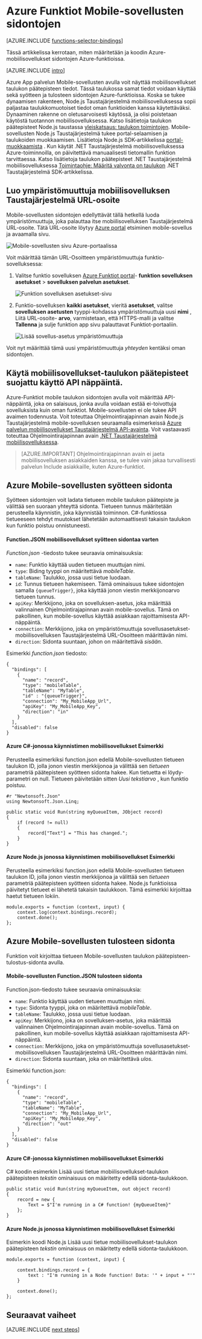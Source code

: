 <properties
    pageTitle="Azure Funktiot Mobile-sovellusten sidontojen | Microsoft Azure"
    description="Tietoja sidontojen Azure Mobile-sovellusten käyttämisestä Azure-funktiot."
    services="functions"
    documentationCenter="na"
    authors="ggailey777"
    manager="erikre"
    editor=""
    tags=""
    keywords="Azure toimii, Funktiot, tapahtuman käsittelyn dynaaminen Laske serverless arkkitehtuuri"/>

<tags
    ms.service="functions"
    ms.devlang="multiple"
    ms.topic="reference"
    ms.tgt_pltfrm="multiple"
    ms.workload="na"
    ms.date="08/30/2016"
    ms.author="glenga"/>

# <a name="azure-functions-mobile-apps-bindings"></a>Azure Funktiot Mobile-sovellusten sidontojen

[AZURE.INCLUDE [functions-selector-bindings](../../includes/functions-selector-bindings.md)]

Tässä artikkelissa kerrotaan, miten määritetään ja koodin Azure-mobiilisovellukset sidontojen Azure-funktioissa. 

[AZURE.INCLUDE [intro](../../includes/functions-bindings-intro.md)] 

Azure App palvelun Mobile-sovellusten avulla voit näyttää mobiilisovellukset taulukon päätepisteen tiedot. Tässä taulukossa samat tiedot voidaan käyttää sekä syötteen ja tulosteen sidontojen Azure-funktioissa. Koska se tukee dynaamisen rakenteen, Node.js Taustajärjestelmä mobiilisovelluksessa sopii paljastaa taulukkomuotoiset tiedot oman funktioiden kanssa käytettäväksi. Dynaaminen rakenne on oletusarvoisesti käytössä, ja olisi poistetaan käytöstä tuotannon mobiilisovelluksessa. Katso lisätietoja taulukon päätepisteet Node.js taustassa [yleiskatsaus: taulukon toimintojen](../app-service-mobile/app-service-mobile-node-backend-how-to-use-server-sdk.md#TableOperations). Mobile-sovellusten Node.js Taustajärjestelmä tukee portal-selaamisen ja taulukoiden muokkaamisen. Lisätietoja Node.js SDK-artikkelissa [portal-muokkaamista](../app-service-mobile/app-service-mobile-node-backend-how-to-use-server-sdk.md#in-portal-editing) . Kun käytät .NET Taustajärjestelmä mobiilisovelluksessa Azure-toiminnoilla, on päivitettävä manuaalisesti tietomallin funktion tarvittaessa. Katso lisätietoja taulukon päätepisteet .NET Taustajärjestelmä mobiilisovelluksessa [Toimintaohje: Määritä valvonta on taulukon](../app-service-mobile/app-service-mobile-dotnet-backend-how-to-use-server-sdk.md#define-table-controller) .NET Taustajärjestelmä SDK-artikkelissa. 

## <a name="create-an-environment-variable-for-your-mobile-app-backend-url"></a>Luo ympäristömuuttuja mobiilisovelluksen Taustajärjestelmä URL-osoite

Mobile-sovellusten sidontojen edellyttävät tällä hetkellä luoda ympäristömuuttuja, joka palauttaa itse mobiilisovelluksen Taustajärjestelmä URL-osoite. Tätä URL-osoite löytyy [Azure portal](https://portal.azure.com) etsiminen mobile-sovellus ja avaamalla sivu.

![Mobile-sovellusten sivu Azure-portaalissa](./media/functions-bindings-mobile-apps/mobile-app-blade.png)

Voit määrittää tämän URL-Osoitteen ympäristömuuttuja funktio-sovelluksessa:

1. Valitse funktio sovelluksen [Azure Funktiot portal](https://functions.azure.com/signin)- **funktion sovelluksen asetukset** > **sovelluksen palvelun asetukset**. 

    ![Funktion sovelluksen asetukset-sivu](./media/functions-bindings-mobile-apps/functions-app-service-settings.png)

2. Funktio-sovelluksen **kaikki asetukset**, vieritä **asetukset**, valitse **sovelluksen asetusten** tyyppi-kohdassa ympäristömuuttuja uusi **nimi** , Liitä URL-osoite- **arvo**, varmistetaan, että HTTPS-malli ja valitse **Tallenna** ja sulje funktion app sivu palauttavat Funktiot-portaaliin.   

    ![Lisää sovellus-asetus ympäristömuuttuja](./media/functions-bindings-mobile-apps/functions-app-add-app-setting.png)

Voit nyt määrittää tämä uusi ympäristömuuttuja *yhteyden* kentäksi oman sidontojen.

## <a id="mobiletablesapikey"></a>Käytä mobiilisovellukset-taulukon päätepisteet suojattu käyttö API näppäintä.

Azure-Funktiot mobile taulukon sidontojen avulla voit määrittää API-näppäintä, joka on salaisuus, jonka avulla voidaan estää ei-toivottuja sovelluksista kuin oman funktiot. Mobile-sovellusten ei ole tukee API avaimen todennusta. Voit toteuttaa Ohjelmointirajapinnan avain Node.js Taustajärjestelmä mobile-sovelluksen seuraamalla esimerkeissä [Azure palvelun mobiilisovellukset Taustajärjestelmä API-avainta](https://github.com/Azure/azure-mobile-apps-node/tree/master/samples/api-key). Voit vastaavasti toteuttaa Ohjelmointirajapinnan avain [.NET Taustajärjestelmä mobiilisovelluksessa](https://github.com/Azure/azure-mobile-apps-net-server/wiki/Implementing-Application-Key).

>[AZURE.IMPORTANT] Ohjelmointirajapinnan avain ei jaeta mobiilisovelluksen asiakkaiden kanssa, se tulee vain jakaa turvallisesti palvelun Include asiakkaille, kuten Azure-funktiot. 

## <a id="mobiletablesinput"></a>Azure Mobile-sovellusten syötteen sidonta

Syötteen sidontojen voit ladata tietueen mobile taulukon päätepiste ja välittää sen suoraan yhteyttä sidonta. Tietueen tunnus määritetään perusteella käynnistin, joka käynnistää toiminnon. C#-funktiossa tietueeseen tehdyt muutokset lähetetään automaattisesti takaisin taulukon kun funktio poistuu onnistuneesti.

#### <a name="functionjson-for-mobile-apps-input-binding"></a>Function.JSON mobiilisovellukset syötteen sidontaa varten

*Function.json* -tiedosto tukee seuraavia ominaisuuksia:

- `name`: Funktio käyttää uuden tietueen muuttujan nimi.
- `type`: Biding tyyppi on määritettävä *mobileTable*.
- `tableName`: Taulukko, jossa uusi tietue luodaan.
- `id`: Tunnus tietueen hakemiseen. Tämä ominaisuus tukee sidontojen samalla `{queueTrigger}`, joka käyttää jonon viestin merkkijonoarvo tietueen tunnus.
- `apiKey`: Merkkijono, joka on sovelluksen-asetus, joka määrittää valinnainen Ohjelmointirajapinnan avain mobile-sovellus. Tämä on pakollinen, kun mobile-sovellus käyttää asiakkaan rajoittamisesta API-näppäintä.
- `connection`: Merkkijono, joka on ympäristömuuttuja sovellusasetukset-mobiilisovelluksen Taustajärjestelmä URL-Osoitteen määrittävän nimi.
- `direction`: Sidonta suuntaan, johon on määritettävä *sisään*.

Esimerkki *function.json* tiedosto:

    {
      "bindings": [
        {
          "name": "record",
          "type": "mobileTable",
          "tableName": "MyTable",
          "id" : "{queueTrigger}",
          "connection": "My_MobileApp_Url",
          "apiKey": "My_MobileApp_Key",
          "direction": "in"
        }
      ],
      "disabled": false
    }

#### <a name="azure-mobile-apps-code-example-for-a-c-queue-trigger"></a>Azure C#-jonossa käynnistimen mobiilisovellukset Esimerkki

Perusteella esimerkiksi function.json edellä Mobile-sovellusten tietueen taulukon ID, jolla jonon viestin merkkijonoa ja välittää sen *tietueen* parametriä päätepisteen syötteen sidonta hakee. Kun tietuetta ei löydy-parametri on null. Tietueen päivitetään sitten *Uusi tekstiarvo* , kun funktio poistuu.

    #r "Newtonsoft.Json"    
    using Newtonsoft.Json.Linq;
    
    public static void Run(string myQueueItem, JObject record)
    {
        if (record != null)
        {
            record["Text"] = "This has changed.";
        }    
    }

#### <a name="azure-mobile-apps-code-example-for-a-nodejs-queue-trigger"></a>Azure Node.js jonossa käynnistimen mobiilisovellukset Esimerkki

Perusteella esimerkiksi function.json edellä Mobile-sovellusten tietueen taulukon ID, jolla jonon viestin merkkijonoa ja välittää sen *tietueen* parametriä päätepisteen syötteen sidonta hakee. Node.js funktioissa päivitetyt tietueet ei lähetetä takaisin taulukkoon. Tämä esimerkki kirjoittaa haetut tietueen lokiin.

    module.exports = function (context, input) {    
        context.log(context.bindings.record);
        context.done();
    };


## <a id="mobiletablesoutput"></a>Azure Mobile-sovellusten tulosteen sidonta

Funktion voit kirjoittaa tietueen Mobile-sovellusten taulukon päätepisteen-tulostus-sidonta avulla. 

#### <a name="functionjson-for-mobile-apps-output-binding"></a>Mobile-sovellusten Function.JSON tulosteen sidonta

Function.json-tiedosto tukee seuraavia ominaisuuksia:

- `name`: Funktio käyttää uuden tietueen muuttujan nimi.
- `type`: Sidonta tyyppi, joka on määritettävä *mobileTable*.
- `tableName`: Taulukko, jossa uusi tietue luodaan.
- `apiKey`: Merkkijono, joka on sovelluksen-asetus, joka määrittää valinnainen Ohjelmointirajapinnan avain mobile-sovellus. Tämä on pakollinen, kun mobile-sovellus käyttää asiakkaan rajoittamisesta API-näppäintä.
- `connection`: Merkkijono, joka on ympäristömuuttuja sovellusasetukset-mobiilisovelluksen Taustajärjestelmä URL-Osoitteen määrittävän nimi.
- `direction`: Sidonta suuntaan, joka on määritettävä *ulos*.

Esimerkki function.json:

    {
      "bindings": [
        {
          "name": "record",
          "type": "mobileTable",
          "tableName": "MyTable",
          "connection": "My_MobileApp_Url",
          "apiKey": "My_MobileApp_Key",
          "direction": "out"
        }
      ],
      "disabled": false
    }

#### <a name="azure-mobile-apps-code-example-for-a-c-queue-trigger"></a>Azure C#-jonossa käynnistimen mobiilisovellukset Esimerkki

C# koodin esimerkin Lisää uusi tietue mobiilisovellukset-taulukon päätepisteen *tekstin* ominaisuus on määritetty edellä sidonta-taulukkoon.

    public static void Run(string myQueueItem, out object record)
    {
        record = new {
            Text = $"I'm running in a C# function! {myQueueItem}"
        };
    }

#### <a name="azure-mobile-apps-code-example-for-a-nodejs-queue-trigger"></a>Azure Node.js jonossa käynnistimen mobiilisovellukset Esimerkki

Esimerkin koodi Node.js Lisää uusi tietue mobiilisovellukset-taulukon päätepisteen *tekstin* ominaisuus on määritetty edellä sidonta-taulukkoon.

    module.exports = function (context, input) {
    
        context.bindings.record = {
            text : "I'm running in a Node function! Data: '" + input + "'"
        }   
    
        context.done();
    };

## <a name="next-steps"></a>Seuraavat vaiheet

[AZURE.INCLUDE [next steps](../../includes/functions-bindings-next-steps.md)]
